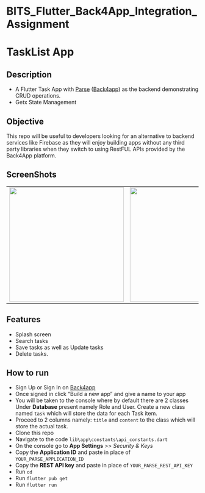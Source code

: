 # BITS_Flutter_Back4App_Integration_Assignment

# TaskList App

## Description
* A Flutter Task App with [Parse](https://parseplatform.org/) ([Back4app](https://back4app.com)) as the backend demonstrating CRUD operations.
* Getx State Management
 
## Objective
 This repo will be useful to developers looking for an alternative to backend services like Firebase as they will enjoy building apps without any third party libraries when they switch to using RestFUL APIs provided by the Back4App platform.

## ScreenShots
<table>
    <tr>
        <td><img width=300 src="https://ibb.co/mB6gHkC"/></td>
        <td><img width=300 src="https://ibb.co/RgzgzVL"/></td>
        <td><img width=300 src="https://ibb.co/S5fYhXm"/></td>
    </tr>
</table>

## Features
* Splash screen
* Search tasks
* Save tasks as well as Update tasks
* Delete tasks.

## How to run
* Sign Up or Sign In on [Back4app](https://back4app.com)
* Once signed in click “Build a new app” and give a name to your app
* You will be taken to the console where by default there are 2 classes Under **Database** present namely Role and User. Create a new class named `task` which will store the data for each Task item.
* Proceed to 2 columns namely: `title` and `content` to the class which will store the actual task.
* Clone this repo
* Navigate to the code `lib\app\constants\api_constants.dart`
* On the console go to **App Settings** >> *Security & Keys*
* Copy the **Application ID** and paste in place of `YOUR_PARSE_APPLICATION_ID`
* Copy the **REST API key** and paste in place of `YOUR_PARSE_REST_API_KEY`
* Run `cd`
* Run `flutter pub get`
* Run `flutter run`